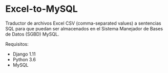 # Excel-to-MySQL
Traductor de archivos Excel CSV (comma-separated values) a sentencias SQL para que puedan ser almacenados en el Sistema Manejador de Bases de Datos (SGBD) MySQL.

Requisitos:
- Django 1.11
- Python 3.6
- MySQL
